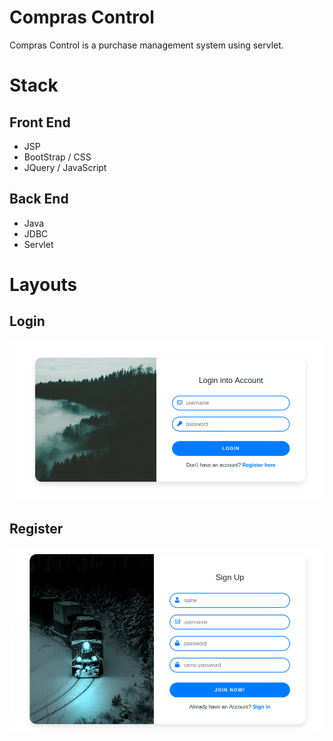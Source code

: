 # Compras Control
Compras Control is a purchase management system using servlet.

# Stack
## Front End
<ul>
    <li>JSP</li>
    <li>BootStrap / CSS</li>
    <li>JQuery / JavaScript</li>
</ul>

## Back End
<ul>
    <li>Java</li>
    <li>JDBC</li>
    <li>Servlet</li>
</ul>

# Layouts
## Login

<img src="./git/login.png" alt="login">

## Register
<img src="./git/register.png" alt="register">


